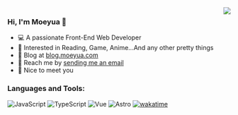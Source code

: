 <a href="https://moeyua.com">
  <img align="right" src="https://github-readme-stats.vercel.app/api?username=moeyua&show_icons=true&hide_border=true" />
</a>

### Hi, I'm Moeyua 👋

- 💻 A passionate Front-End Web Developer
- 💫 Interested in Reading, Game, Anime...And any other pretty things
- 💬 Blog at [blog.moeyua.com](https://blog.moeyua.com)
- 📩 Reach me by [sending me an email](mailto:mail@moeyua.com)
- 🌟 Nice to meet you

### Languages and Tools:

![JavaScript](https://img.shields.io/badge/-JavaScript-F7DF1E?style=flat-square&logo=javascript&logoColor=black)
![TypeScript](https://img.shields.io/badge/-TypeScript-007ACC?style=flat-square&logo=typescript&logoColor=white)
![Vue](https://img.shields.io/badge/-Vue-4FC08D?style=flat-square&logo=vue.js&logoColor=white)
![Astro](https://img.shields.io/badge/-Astro-000000?style=flat-square&logo=astro&logoColor=white)
[![wakatime](https://wakatime.com/badge/user/d819b755-06d6-473f-a6e7-6479585a2f54.svg?style=social)](https://wakatime.com/@d819b755-06d6-473f-a6e7-6479585a2f54)


